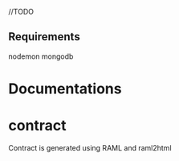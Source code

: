 //TODO
## Requirements

nodemon
mongodb
# Documentations

# contract
Contract is generated using RAML and raml2html

